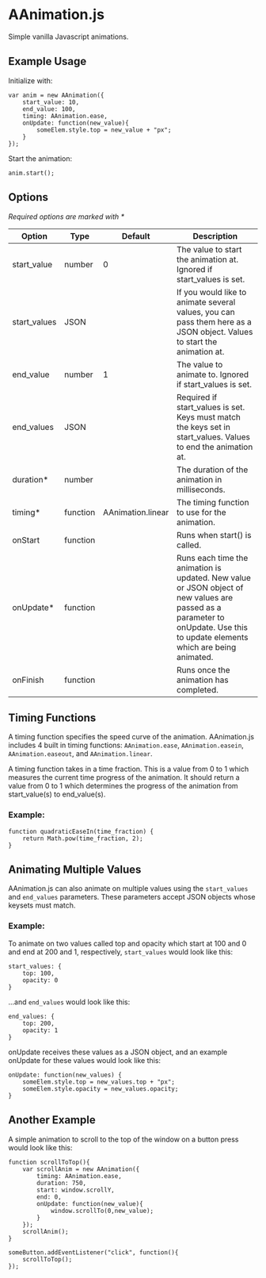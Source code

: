 # AAnimation.js

Simple vanilla Javascript animations.

## Example Usage

Initialize with:

```
var anim = new AAnimation({
	start_value: 10,
	end_value: 100,
	timing: AAnimation.ease,
	onUpdate: function(new_value){
		someElem.style.top = new_value + "px";
	}
});
```

Start the animation:

```
anim.start();
```

## Options

_Required options are marked with *_

<table>
	<thead>
		<tr>
			<th>Option</th>
			<th>Type</th>
			<th>Default</th>
			<th>Description</th>
		</tr>
	</thead>
	<tbody>
		<tr>
			<td>start_value</td>
			<td>number</td>
			<td>0</td>
			<td>The value to start the animation at. Ignored if start_values is set.</td>
		</tr>
		<tr>
			<td>start_values</td>
			<td>JSON</td>
			<td></td>
			<td>If you would like to animate several values, you can pass them here as a JSON object. Values to start the animation at.</td>
		</tr>
		<tr>
			<td>end_value</td>
			<td>number</td>
			<td>1</td>
			<td>The value to animate to. Ignored if start_values is set.</td>
		</tr>
		<tr>
			<td>end_values</td>
			<td>JSON</td>
			<td></td>
			<td>Required if start_values is set. Keys must match the keys set in start_values. Values to end the animation at.</td>
		</tr>
		<tr>
			<td>duration*</td>
			<td>number</td>
			<td></td>
			<td>The duration of the animation in milliseconds.</td>
		</tr>
		<tr>
			<td>timing*</td>
			<td>function</td>
			<td>AAnimation.linear</td>
			<td>The timing function to use for the animation.</td>
		</tr>
		<tr>
			<td>onStart</td>
			<td>function</td>
			<td></td>
			<td>Runs when start() is called.</td>
		</tr>
		<tr>
			<td>onUpdate*</td>
			<td>function</td>
			<td></td>
			<td>Runs each time the animation is updated. New value or JSON object of new values are passed as a parameter to onUpdate. Use this to update elements which are being animated.</td>
		</tr>
		<tr>
			<td>onFinish</td>
			<td>function</td>
			<td></td>
			<td>Runs once the animation has completed.</td>
		</tr>
	</tbody>
</table>


## Timing Functions

A timing function specifies the speed curve of the animation. AAnimation.js includes 4 built in timing functions: `AAnimation.ease`, `AAnimation.easein`, `AAnimation.easeout`, and `AAnimation.linear`.

A timing function takes in a time fraction. This is a value from 0 to 1 which measures the current time progress of the animation. It should return a value from 0 to 1 which determines the progress of the animation from start\_value(s) to end\_value(s).

### Example:

```
function quadraticEaseIn(time_fraction) {
	return Math.pow(time_fraction, 2);
}
```

## Animating Multiple Values

AAnimation.js can also animate on multiple values using the `start_values` and `end_values` parameters. These parameters accept JSON objects whose keysets must match. 

### Example:

To animate on two values called top and opacity which start at 100 and 0 and end at 200 and 1, respectively, `start_values` would look like this:

```
start_values: {
	top: 100,
	opacity: 0
}
```

...and `end_values` would look like this:

```
end_values: {
	top: 200,
	opacity: 1
}
```

onUpdate receives these values as a JSON object, and an example onUpdate for these values would look like this:

```
onUpdate: function(new_values) {
	someElem.style.top = new_values.top + "px";
	someElem.style.opacity = new_values.opacity;
}
```

## Another Example

A simple animation to scroll to the top of the window on a button press would look like this:

```
function scrollToTop(){
	var scrollAnim = new AAnimation({
		timing: AAnimation.ease,
		duration: 750,
		start: window.scrollY,
		end: 0,
		onUpdate: function(new_value){
			window.scrollTo(0,new_value);
		}
	});
	scrollAnim();
}

someButton.addEventListener("click", function(){
	scrollToTop();
});
```

